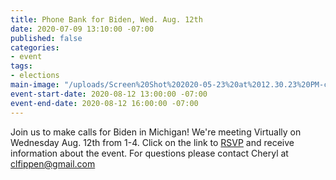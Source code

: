 ```yaml
---
title: Phone Bank for Biden, Wed. Aug. 12th
date: 2020-07-09 13:10:00 -07:00
published: false
categories:
- event
tags:
- elections
main-image: "/uploads/Screen%20Shot%202020-05-23%20at%2012.30.23%20PM-c4f6be.png"
event-start-date: 2020-08-12 13:00:00 -07:00
event-end-date: 2020-08-12 16:00:00 -07:00
---
```


Join us to make calls for Biden in Michigan! 
We're meeting Virtually on Wednesday Aug. 12th from 1-4.  Click on the link to [RSVP](https://docs.google.com/forms/d/e/1FAIpQLSfu_AVU30j4V-Hrvt-ibSUpgK_KPhSRdFHCV-AwTV--ChoxaQ/viewform) and receive information about the event. For questions please contact Cheryl at clfippen@gmail.com
